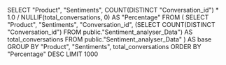 SELECT 
  "Product", 
  "Sentiments",
  COUNT(DISTINCT "Conversation_id") * 1.0 / NULLIF(total_conversations, 0) AS "Percentage"
FROM (
  SELECT 
    "Product", 
    "Sentiments",
    "Conversation_id",
    (SELECT COUNT(DISTINCT "Conversation_id") FROM public."Sentiment_analyser_Data") AS total_conversations
  FROM public."Sentiment_analyser_Data"
) AS base
GROUP BY "Product", "Sentiments", total_conversations
ORDER BY "Percentage" DESC
LIMIT 1000
